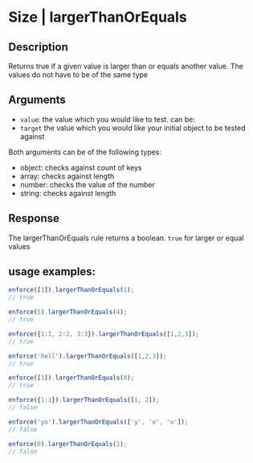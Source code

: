 # Size | largerThanOrEquals

## Description
Returns true if a given value is larger than or equals another value. The values do not have to be of the same type

## Arguments
* `value`: the value which you would like to test. can be:
* `target` the value which you would like your initial object to be tested against

Both arguments can be of the following types:
* object: checks against count of keys
* array: checks against length
* number: checks the value of the number
* string: checks against length

## Response
The largerThanOrEquals rule returns a boolean. `true` for larger or equal values

## usage examples:

```js
enforce([1]).largerThanOrEquals(1);
// true
```

```js
enforce(5).largerThanOrEquals(4);
// true
```

```js
enforce({1:1, 2:2, 3:3}).largerThanOrEquals([1,2,3]);
// true
```

```js
enforce('hell').largerThanOrEquals([1,2,3]);
// true
```

```js
enforce([1]).largerThanOrEquals(0);
// true
```

```js
enforce({1:1}).largerThanOrEquals([1, 2]);
// false
```

```js
enforce('yo').largerThanOrEquals(['y', 'o', 'u']);
// false
```

```js
enforce(0).largerThanOrEquals(1);
// false
```